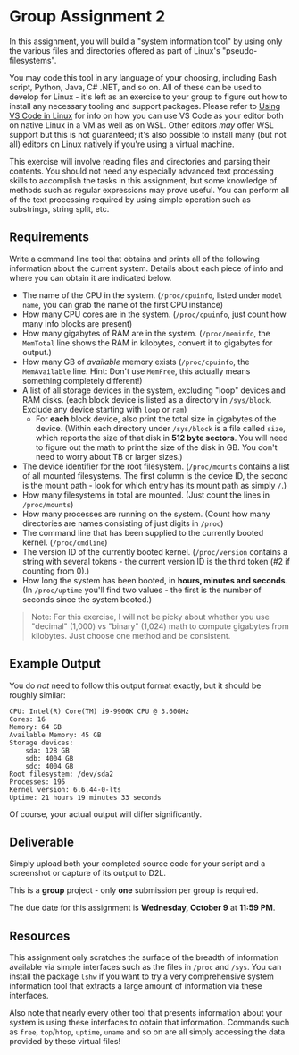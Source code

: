 # Group Assignment 2

In this assignment, you will build a "system information tool" by using only the various files and directories offered as part of Linux's "pseudo-filesystems".

You may code this tool in any language of your choosing, including Bash script, Python, Java, C# .NET, and so on. All of these can be used to develop for Linux - it's left as an exercise to your group to figure out how to install any necessary tooling and support packages. Please refer to [Using VS Code in Linux](VSCODE.md) for info on how you can use VS Code as your editor both on native Linux in a VM as well as on WSL. Other editors *may* offer WSL support but this is not guaranteed; it's also possible to install many (but not all) editors on Linux natively if you're using a virtual machine.

This exercise will involve reading files and directories and parsing their contents. You should not need any especially advanced text processing skills to accomplish the tasks in this assignment, but some knowledge of methods such as regular expressions may prove useful. You can perform all of the text processing required by using simple operation such as substrings, string split, etc. 

## Requirements

Write a command line tool that obtains and prints all of the following information about the current system. Details about each piece of info and where you can obtain it are indicated below.

* The name of the CPU in the system. (`/proc/cpuinfo`, listed under `model name`, you can grab the name of the first CPU instance)
* How many CPU cores are in the system. (`/proc/cpuinfo`, just count how many info blocks are present)
* How many gigabytes of RAM are in the system. (`/proc/meminfo`, the `MemTotal` line shows the RAM in kilobytes, convert it to gigabytes for output.)
* How many GB of *available* memory exists (`/proc/cpuinfo`, the `MemAvailable` line. Hint: Don't use `MemFree`, this actually means something completely different!)
* A list of all storage devices in the system, excluding "loop" devices and RAM disks. (each block device is listed as a directory in `/sys/block`. Exclude any device starting with `loop` or `ram`)
  * For **each** block device, also print the total size in gigabytes of the device. (Within each directory under `/sys/block` is a file called `size`, which reports the size of that disk in **512 byte sectors**. You will need to figure out the math to print the size of the disk in GB. You don't need to worry about TB or larger sizes.)
* The device identifier for the root filesystem. (`/proc/mounts` contains a list of all mounted filesystems. The first column is the device ID, the second is the mount path - look for which entry has its mount path as simply `/`.)
* How many filesystems in total are mounted. (Just count the lines in `/proc/mounts`)
* How many processes are running on the system. (Count how many directories are names consisting of just digits in `/proc`)
* The command line that has been supplied to the currently booted kernel. (`/proc/cmdline`)
* The version ID of the currently booted kernel. (`/proc/version` contains a string with several tokens - the current version ID is the third token (#2 if counting from 0).)
* How long the system has been booted, in **hours, minutes and seconds**. (In `/proc/uptime` you'll find two values - the first is the number of seconds since the system booted.)

> Note: For this exercise, I will not be picky about whether you use "decimal" (1,000) vs "binary" (1,024) math to compute gigabytes from kilobytes. Just choose one method and be consistent.

## Example Output

You do *not* need to follow this output format exactly, but it should be roughly similar:

    CPU: Intel(R) Core(TM) i9-9900K CPU @ 3.60GHz
    Cores: 16
    Memory: 64 GB
    Available Memory: 45 GB
    Storage devices:
        sda: 128 GB
        sdb: 4004 GB
        sdc: 4004 GB
    Root filesystem: /dev/sda2
    Processes: 195
    Kernel version: 6.6.44-0-lts
    Uptime: 21 hours 19 minutes 33 seconds

Of course, your actual output will differ significantly.

## Deliverable

Simply upload both your completed source code for your script and a screenshot or capture of its output to D2L.

This is a **group** project - only **one** submission per group is required.

The due date for this assignment is **Wednesday, October 9** at **11:59 PM**.

## Resources

This assignment only scratches the surface of the breadth of information available via simple interfaces such as the files in `/proc` and `/sys`. You can install the package `lshw` if you want to try a very comprehensive system information tool that extracts a large amount of information via these interfaces. 

Also note that nearly every other tool that presents information about your system is using these interfaces to obtain that information. Commands such as `free`, `top`/`htop`, `uptime`, `uname` and so on are all simply accessing the data provided by these virtual files!
